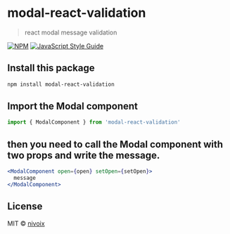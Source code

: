 # modal-react-validation

> react modal message validation

[![NPM](https://img.shields.io/npm/v/modal-react-validation.svg)](https://www.npmjs.com/package/modal-react-validation) [![JavaScript Style Guide](https://img.shields.io/badge/code_style-standard-brightgreen.svg)](https://standardjs.com)

## Install this package

```bash
npm install modal-react-validation
```

## Import the Modal component

```jsx
import { ModalComponent } from 'modal-react-validation'
```

## then you need to call the Modal component with two props and write the message.

```jsx
<ModalComponent open={open} setOpen={setOpen}>
  message
</ModalComponent>
```

## License

MIT © [nivoix](https://github.com/nivoix)
